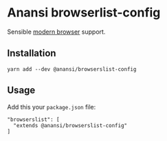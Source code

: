 # Anansi browserlist-config
Sensible [modern browser](https://browserl.ist/?q=last+2+versions%2C+not+%3C+0.05%25%2C+not+dead%2C+not+op_mini+all) support.

## Installation
```
yarn add --dev @anansi/browserslist-config
```

## Usage
Add this your `package.json` file:
```
"browserslist": [
  "extends @anansi/browserslist-config"
]
```
